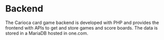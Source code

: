 # Backend

The Carioca card game backend is developed with PHP and provides the frontend with APIs to get and store games and score boards. The data is stored in a MariaDB hosted in one.com.

